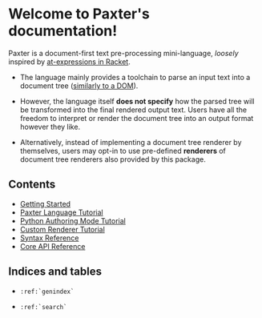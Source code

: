# Welcome to Paxter's documentation!

Paxter is a document-first text pre-processing mini-language, _loosely_ inspired by
[at-expressions in Racket](https://docs.racket-lang.org/scribble/reader.html).  

-   The language mainly provides a toolchain to parse an input text into a document tree
    ([similarly to a DOM](https://developer.mozilla.org/en-US/docs/Web/API/Document_Object_Model/Introduction)).

-   However, the language itself **does not specify** how the parsed tree 
    will be transformed into the final rendered output text.
    Users have all the freedom to interpret or render the document tree 
    into an output format however they like.

-   Alternatively, instead of implementing a document tree renderer by themselves, 
    users may opt-in to use pre-defined **renderers** of document tree renderers 
    also provided by this package. 

## Contents

- [Getting Started](getting_started.rst)
- [Paxter Language Tutorial](paxter_language_tutorial.md)
- [Python Authoring Mode Tutorial](python_authoring_mode_tutorial.md)
- [Custom Renderer Tutorial](custom_renderer_tutorial.md)
- [Syntax Reference](syntax.rst)
- [Core API Reference](core_api.md)


## Indices and tables

- ```eval_rst
  :ref:`genindex`
  ```
- ```eval_rst
  :ref:`search`
  ```
